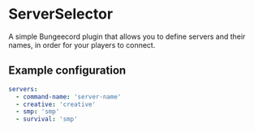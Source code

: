 # ServerSelector
A simple Bungeecord plugin that allows you to define servers and their names, in order for your players to connect.
## Example configuration 
```yaml
servers:
  - command-name: 'server-name'
  - creative: 'creative'
  - smp: 'smp'
  - survival: 'smp'
```
